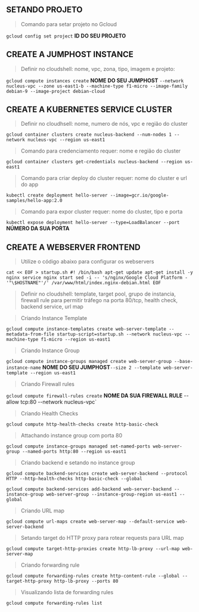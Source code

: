 ## SETANDO PROJETO ##
>Comando para setar projeto no Gcloud

`gcloud config set project` **ID DO SEU PROJETO**

## CREATE A JUMPHOST INSTANCE ##
>Definir no cloudshell: nome, vpc, zona, tipo, imagem e projeto:

`gcloud compute instances create` **NOME DO SEU JUMPHOST** `--network nucleus-vpc --zone us-east1-b --machine-type f1-micro --image-family debian-9 --image-project debian-cloud`

## CREATE A KUBERNETES SERVICE CLUSTER ##
>Definir no cloudhsell: nome, numero de nós, vpc e região do cluster

`gcloud container clusters create nucleus-backend --num-nodes 1 --network nucleus-vpc --region us-east1`
>Comando para credenciamento requer: nome e região do cluster

`gcloud container clusters get-credentials nucleus-backend --region us-east1`
>Comando para criar deploy do cluster requer: nome do cluster e url do app

`kubectl create deployment hello-server --image=gcr.io/google-samples/hello-app:2.0`
>Comando para expor cluster requer: nome do cluster, tipo e porta

`kubectl expose deployment hello-server --type=LoadBalancer --port` **NÚMERO DA SUA PORTA**

## CREATE A WEBSERVER FRONTEND ##
>Utilize o código abaixo para configurar os webservers

`cat << EOF > startup.sh
#! /bin/bash
apt-get update
apt-get install -y nginx
service nginx start
sed -i -- 's/nginx/Google Cloud Platform - '"\$HOSTNAME"'/' /var/www/html/index.nginx-debian.html
EOF`

>Definir no cloudshell: template, target pool, grupo de instancia, firewall rule para permitir tráfego na porta 80/tcp, health check, backend service, url map

>Criando Instance Template

`gcloud compute instance-templates create web-server-template --metadata-from-file startup-script=startup.sh --network nucleus-vpc --machine-type f1-micro --region us-east1`

>Criando Instance Group

`gcloud compute instance-groups managed create web-server-group --base-instance-name` **NOME DO SEU JUMPHOST**`--size 2 --template web-server-template --region us-east1`


>Criando Firewall rules

`gcloud compute firewall-rules create` **NOME DA SUA FIREWALL RULE** --allow tcp:80 --network nucleus-vpc`

>Criando Health Checks

`gcloud compute http-health-checks create http-basic-check`

>Attachando instance group com porta 80

`gcloud compute instance-groups managed set-named-ports web-server-group --named-ports http:80 --region us-east1`

>Criando backend e setando no instance group

`gcloud compute backend-services create web-server-backend --protocol HTTP --http-health-checks http-basic-check --global`

`gcloud compute backend-services add-backend web-server-backend --instance-group web-server-group --instance-group-region us-east1 --global`

>Criando URL map

`gcloud compute url-maps create web-server-map --default-service web-server-backend`

>Setando target do HTTP proxy para rotear requests para URL map

`gcloud compute target-http-proxies create http-lb-proxy --url-map web-server-map`

>Criando forwarding rule

`gcloud compute forwarding-rules create http-content-rule --global --target-http-proxy http-lb-proxy --ports 80`

>Visualizando lista de forwarding rules

`gcloud compute forwarding-rules list`

